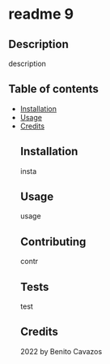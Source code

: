 
  # readme 9
  
  ## Description
  description
  ## Table of contents
* [Installation](#installation)
* [Usage](#usage)
* [Credits](#credits)
  ## Installation
  insta
  ## Usage
  usage
  ## Contributing
  contr
  ## Tests
  test
  ## Credits
  2022 by Benito Cavazos


